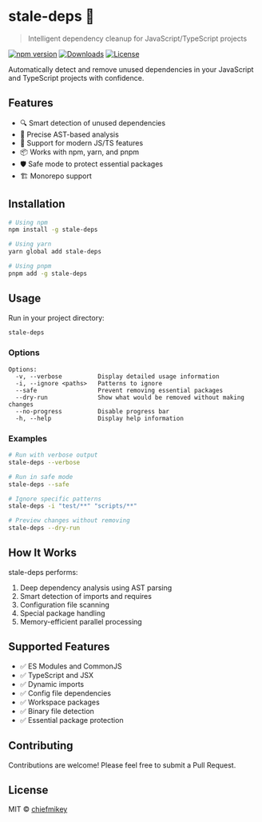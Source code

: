 # stale-deps 🧹

> Intelligent dependency cleanup for JavaScript/TypeScript projects

[![npm version](https://img.shields.io/npm/v/stale-deps.svg)](https://www.npmjs.com/package/stale-deps)
[![Downloads](https://img.shields.io/npm/dm/stale-deps.svg)](https://www.npmjs.com/package/stale-deps)
[![License](https://img.shields.io/npm/l/stale-deps.svg)](https://github.com/chiefmikey/stale-deps/blob/main/LICENSE)

Automatically detect and remove unused dependencies in your JavaScript and TypeScript projects with confidence.

## Features

- 🔍 Smart detection of unused dependencies
- 🎯 Precise AST-based analysis
- 🚀 Support for modern JS/TS features
- 📦 Works with npm, yarn, and pnpm
- 🛡️ Safe mode to protect essential packages
- 🏗️ Monorepo support

## Installation

```bash
# Using npm
npm install -g stale-deps

# Using yarn
yarn global add stale-deps

# Using pnpm
pnpm add -g stale-deps
```

## Usage

Run in your project directory:

```bash
stale-deps
```

### Options

```
Options:
  -v, --verbose          Display detailed usage information
  -i, --ignore <paths>   Patterns to ignore
  --safe                 Prevent removing essential packages
  --dry-run              Show what would be removed without making changes
  --no-progress          Disable progress bar
  -h, --help             Display help information
```

### Examples

```bash
# Run with verbose output
stale-deps --verbose

# Run in safe mode
stale-deps --safe

# Ignore specific patterns
stale-deps -i "test/**" "scripts/**"

# Preview changes without removing
stale-deps --dry-run
```

## How It Works

stale-deps performs:

1. Deep dependency analysis using AST parsing
2. Smart detection of imports and requires
3. Configuration file scanning
4. Special package handling
5. Memory-efficient parallel processing

## Supported Features

- ✅ ES Modules and CommonJS
- ✅ TypeScript and JSX
- ✅ Dynamic imports
- ✅ Config file dependencies
- ✅ Workspace packages
- ✅ Binary file detection
- ✅ Essential package protection

## Contributing

Contributions are welcome! Please feel free to submit a Pull Request.

## License

MIT © [chiefmikey](https://github.com/chiefmikey)

